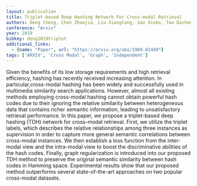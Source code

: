 ```yaml
---
layout: publication
title: Triplet-based Deep Hashing Network For Cross-modal Retrieval
authors: Deng Cheng, Chen Zhaojia, Liu Xianglong, Gao Xinbo, Tao Dacheng
conference: "Arxiv"
year: 2019
bibkey: deng2019triplet
additional_links:
  - {name: "Paper", url: "https://arxiv.org/abs/1904.02449"}
tags: ['ARXIV', 'Cross Modal', 'Graph', 'Independent']
---
```

<p>Given the benefits of its low storage requirements and high retrieval
efficiency, hashing has recently received increasing attention. In
particular,cross-modal hashing has been widely and successfully used in
multimedia similarity search applications. However, almost all existing
methods employing cross-modal hashing cannot obtain powerful hash codes
due to their ignoring the relative similarity between heterogeneous data
that contains richer semantic information, leading to unsatisfactory
retrieval performance. In this paper, we propose a triplet-based deep
hashing (TDH) network for cross-modal retrieval. First, we utilize the
triplet labels, which describes the relative relationships among three
instances as supervision in order to capture more general semantic
correlations between cross-modal instances. We then establish a loss
function from the inter-modal view and the intra-modal view to boost the
discriminative abilities of the hash codes. Finally, graph
regularization is introduced into our proposed TDH method to preserve
the original semantic similarity between hash codes in Hamming space.
Experimental results show that our proposed method outperforms several
state-of-the-art approaches on two popular cross-modal datasets.</p>
